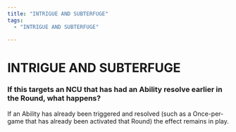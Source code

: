 ```yaml
---
title: "INTRIGUE AND SUBTERFUGE"
tags:
  - "INTRIGUE AND SUBTERFUGE"

---
```


# INTRIGUE AND SUBTERFUGE

###   If this targets an NCU that has had an Ability resolve earlier in the Round, what happens?


 If an Ability has already been triggered and resolved (such as a Once-per-game that has already been activated that Round) the effect remains in play.
